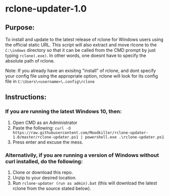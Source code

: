 # rclone-updater-1.0

## Purpose:

To install and update to the latest release of rclone for Windows users using the official static URL. This script will also extract and move rlcone to the `C:\indows` directory so that it can be called from the CMD prompt by just typing `rclone(.exe)`. In other words, one doesnt have to specify the absolute path of rclone. 

Note: If you already have an exisitng "install" of rclone, and dont specify your config file using the appropriate option, rclone will look for its config file in `C:\Users\<username>\.config\rclone`

## Instructions:
### If you are running the latest Windows 10, then:
1. Open CMD as an Administrator
2. Paste the following: `curl -O https://raw.githubusercontent.com/Moodkiller/rclone-updater-1.0/master/rclone-updater.ps1 | powershell.exe .\rclone-updater.ps1`
3. Press enter and excuse the mess. 

### Alternativily, if you are running a version of Windows without curl installed, do the following:
1. Clone or download this repo.
2. Unzip to your desired location.
3. Run `rclone-updater (run as admin).bat` (this will download the latest rclone from the source stated below).
